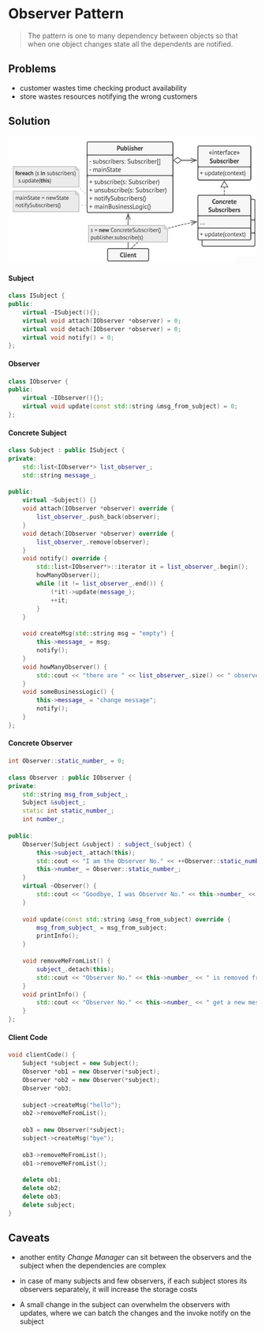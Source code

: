 # Observer Pattern

> The pattern is one to many dependency between objects so that when one object changes state all the dependents are notified.

## Problems

+ customer wastes time checking product availability
+ store wastes resources notifying the wrong customers

## Solution

![Observer Structure](../res/observer-pattern-class-diagram.png)

#### Subject

```c++
class ISubject {
public:
    virtual ~ISubject(){};
    virtual void attach(IObserver *observer) = 0;
    virtual void detach(IObserver *observer) = 0;
    virtual void notify() = 0;
};
```

#### Observer

```c++
class IObserver {
public:
    virtual ~IObserver(){};
    virtual void update(const std::string &msg_from_subject) = 0;
};
```

#### Concrete Subject

```c++
class Subject : public ISubject {
private:
    std::list<IObserver*> list_observer_;
    std::string message_;

public:
    virtual ~Subject() {}
    void attach(IObserver *observer) override {
        list_observer_.push_back(observer);
    }
    void detach(IObserver *observer) override {
        list_observer_.remove(observer);
    }
    void notify() override {
        std::list<IObserver*>::iterator it = list_observer_.begin();
        howManyObserver();
        while (it != list_observer_.end()) {
            (*it)->update(message_);
            ++it;
        }
    }

    void createMsg(std::string msg = "empty") {
        this->message_ = msg;
        notify();
    }
    void howManyObserver() {
        std::cout << "there are " << list_observer_.size() << " observers" << std::endl;
    }
    void someBusinessLogic() {
        this->message_ = "change message";
        notify();
    }
};
```

#### Concrete Observer

```c++
int Observer::static_number_ = 0;

class Observer : public IObserver {
private:
    std::string msg_from_subject_;
    Subject &subject_;
    static int static_number_;
    int number_;

public:
    Observer(Subject &subject) : subject_(subject) {
        this->subject_.attach(this);
        std::cout << "I am the Observer No." << ++Observer::static_number_ << std::endl;
        this->number_ = Observer::static_number_;
    }
    virtual ~Observer() {
        std::cout << "Goodbye, I was Observer No." << this->number_ << std::endl;
    }

    void update(const std::string &msg_from_subject) override {
        msg_from_subject_ = msg_from_subject;
        printInfo();
    }

    void removeMeFromList() {
        subject_.detach(this);
        std::cout << "Observer No." << this->number_ << " is removed from list" << std::endl;
    }
    void printInfo() {
        std::cout << "Observer No." << this->number_ << " get a new message: " << this->msg_from_subject_ << std::endl;
    }
};
```

#### Client Code

```c++
void clientCode() {
    Subject *subject = new Subject();
    Observer *ob1 = new Observer(*subject);
    Observer *ob2 = new Observer(*subject);
    Observer *ob3;

    subject->createMsg("hello");
    ob2->removeMeFromList();

    ob3 = new Observer(*subject);
    subject->createMsg("bye");

    ob3->removeMeFromList();
    ob1->removeMeFromList();

    delete ob1;
    delete ob2;
    delete ob3;
    delete subject;
}
```

## Caveats

+ another entity *Change Manager* can sit between the observers and the subject when the dependencies are complex

+ in case of many subjects and few observers, if each subject stores its observers separately, it will increase the storage costs

+ A small change in the subject can overwhelm the observers with updates, where we can batch the changes and the invoke notify on the subject
